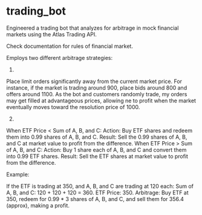 # trading_bot
Engineered a trading bot that analyzes for arbitrage in mock financial markets using the Atlas Trading API.

Check documentation for rules of financial market.

Employs two different arbitrage strategies:

1.

  Place limit orders significantly away from the current market price.
  For instance, if the market is trading around 900, place bids around 800 and offers around 1100.
  As the bot and customers randomly trade, my orders may get filled at advantageous prices, allowing ne to profit when the market eventually moves    toward the resolution price of 1000.

2. 

When ETF Price < Sum of A, B, and C:
  Action: Buy ETF shares and redeem them into 0.99 shares of A, B, and C.
  Result: Sell the 0.99 shares of A, B, and C at market value to profit from the difference.
When ETF Price > Sum of A, B, and C:
  Action: Buy 1 share each of A, B, and C and convert them into 0.99 ETF shares.
  Result: Sell the ETF shares at market value to profit from the difference.

Example:

If the ETF is trading at 350, and A, B, and C are trading at 120 each:
Sum of A, B, and C: 120 + 120 + 120 = 360.
ETF Price: 350.
Arbitrage: Buy ETF at 350, redeem for 0.99 * 3 shares of A, B, and C, and sell them for 356.4 (approx), making a profit.
